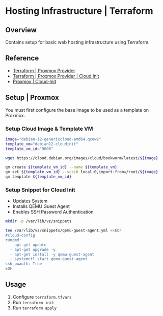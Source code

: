# Hosting Infrastructure | Terraform

## Overview
Contains setup for basic web hosting infrastructure using Terraform.

## Reference  
- [Terraform | Proxmox Provider](https://registry.terraform.io/providers/Telmate/proxmox/latest/docs/guides/cloud-init%2520getting%2520started)
- [Terraform | Proxmox Provider | Cloud Init](https://registry.terraform.io/providers/Telmate/proxmox/latest/docs/guides/cloud_init)
- [Proxmox | Cloud-Init](https://pve.proxmox.com/wiki/Cloud-Init_Support)

## Setup | Proxmox
You must first configure the base image to be used as a template on Proxmox.

### Setup Cloud Image & Template VM

```bash
image="debian-12-genericcloud-amd64.qcow2"
template_vm="debian12-cloudinit"
template_vm_id="9000"

wget https://cloud.debian.org/images/cloud/bookworm/latest/${image}

qm create ${template_vm_id} --name ${template_vm}
qm set ${template_vm_id} --scsi0 local:0,import-from=/root/${image}
qm template ${template_vm_id}
```

### Setup Snippet for Cloud Init
- Updates System
- Installs QEMU Guest Agent
- Enables SSH Password Authentication

```bash
mkdir -p /var/lib/vz/snippets

tee /var/lib/vz/snippets/qemu-guest-agent.yml <<EOF
#cloud-config
runcmd:
  - apt-get update
  - apt-get upgrade -y
  - apt-get install -y qemu-guest-agent
  - systemctl start qemu-guest-agent
ssh_pwauth: True
EOF
```

## Usage
1. Configure `terraform.tfvars`
2. Run `terraform init`
3. Run `terraform apply`
